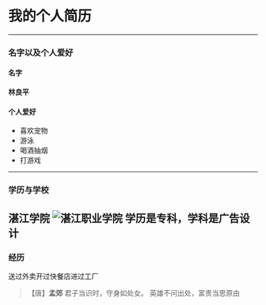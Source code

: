 
# 我的个人简历
---
### 名字以及个人爱好
#### 名字
**林良平**
#### 个人爱好
* 喜欢宠物
* 游泳
* 喝酒抽烟
* 打游戏
---
### 学历与学校
**湛江学院**
![湛江职业学院](http://www.gzbdqnqmx.com/wp-content/uploads/2018/12/20181204115341.jpg)
学历是专科，学科是广告设计
---
### 经历
送过外卖开过快餐店进过工厂<br>
>【唐】**孟郊**
>君子当识时，守身如处女。 英雄不问出处，富贵当思原由

